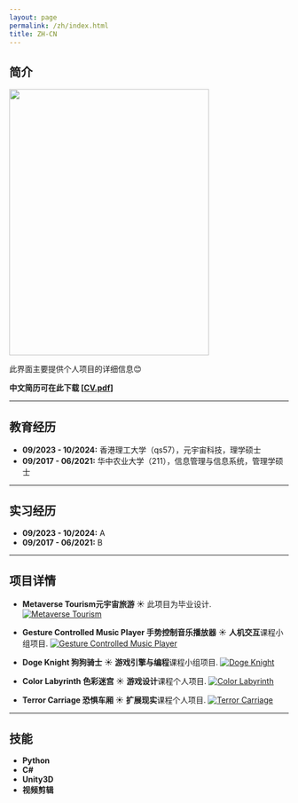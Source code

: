 ```yaml
---
layout: page
permalink: /zh/index.html
title: ZH-CN
---
```


## 简介

<img src="https://HarveyMao0720.github.io/images/life.jpg" class="floatpic" width="360" height="480">

此界面主要提供个人项目的详细信息😊

**中文简历可在此下载 [[CV.pdf](https://HarveyMao0720.github.io/file/CV_mhr.pdf)]**

---

## 教育经历

- **09/2023 - 10/2024:** 香港理工大学（qs57），元宇宙科技，理学硕士
- **09/2017 - 06/2021:** 华中农业大学（211），信息管理与信息系统，管理学硕士

---

## 实习经历

- **09/2023 - 10/2024:** A
- **09/2017 - 06/2021:** B

---

## 项目详情

- **Metaverse Tourism元宇宙旅游** ☀️
此项目为毕业设计.
[![Metaverse Tourism](https://res.cloudinary.com/marcomontalbano/image/upload/v1723281775/video_to_markdown/images/youtube--rTQUMwsKF6Y-c05b58ac6eb4c4700831b2b3070cd403.jpg)](https://youtube.com/watch?v=rTQUMwsKF6Y)

- **Gesture Controlled Music Player 手势控制音乐播放器** ☀️
**人机交互**课程小组项目.
[![Gesture Controlled Music Player](https://res.cloudinary.com/marcomontalbano/image/upload/v1723281896/video_to_markdown/images/youtube--AaDbnZ-qJ0A-c05b58ac6eb4c4700831b2b3070cd403.jpg)](https://youtu.be/AaDbnZ-qJ0A "Gesture Controlled Music Player")

- **Doge Knight 狗狗骑士** ☀️
**游戏引擎与编程**课程小组项目.
[![Doge Knight](https://res.cloudinary.com/marcomontalbano/image/upload/v1723282116/video_to_markdown/images/youtube--5xohCvVkrNI-c05b58ac6eb4c4700831b2b3070cd403.jpg)](https://www.youtube.com/watch?v=5xohCvVkrNI "Doge Knight")

- **Color Labyrinth 色彩迷宫** ☀️
**游戏设计**课程个人项目.
[![Color Labyrinth](https://res.cloudinary.com/marcomontalbano/image/upload/v1723282255/video_to_markdown/images/youtube--Hsgh3dMCjPQ-c05b58ac6eb4c4700831b2b3070cd403.jpg)](https://youtu.be/Hsgh3dMCjPQ "Color Labyrinth")

- **Terror Carriage 恐惧车厢** ☀️
**扩展现实**课程个人项目.
[![Terror Carriage](https://res.cloudinary.com/marcomontalbano/image/upload/v1723282351/video_to_markdown/images/youtube---SI6hXCPV28-c05b58ac6eb4c4700831b2b3070cd403.jpg)](https://www.youtube.com/watch?v=-SI6hXCPV28 "Terror Carriage")

---

## 技能

- **Python**
- **C#**
- **Unity3D**
- **视频剪辑**
